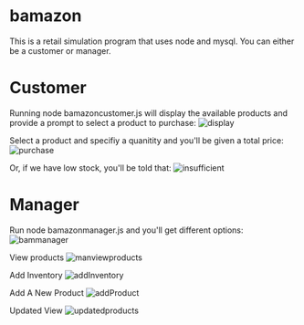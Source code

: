 # bamazon
This is a retail simulation program that uses node and mysql. You can either be a customer or manager.

# Customer
Running node bamazoncustomer.js will display the available products and provide a prompt to select a product to purchase:
![display](https://user-images.githubusercontent.com/38290836/65993197-9c706a00-e445-11e9-8e66-ee9534c6c0c4.png)

Select a product and specifiy a quanitity and you'll be given a total price:
![purchase](https://user-images.githubusercontent.com/38290836/65993200-9d090080-e445-11e9-889e-01bd75826773.PNG)

Or, if we have low stock, you'll be told that:
![insufficient](https://user-images.githubusercontent.com/38290836/65993198-9c706a00-e445-11e9-87dd-ff04294b6f60.PNG)

# Manager
Run node bamazonmanager.js and you'll get different options:
![bammanager](https://user-images.githubusercontent.com/38290836/65993566-5962c680-e446-11e9-99fb-12dcc412093b.PNG)

View products
![manviewproducts](https://user-images.githubusercontent.com/38290836/65993199-9c706a00-e445-11e9-8b1f-146cf3ef8484.PNG)

Add Inventory
![addInventory](https://user-images.githubusercontent.com/38290836/65993202-9d090080-e445-11e9-91fa-0a29d0c1f6d7.PNG)

Add A New Product
![addProduct](https://user-images.githubusercontent.com/38290836/65993203-9d090080-e445-11e9-9ceb-5403f39541f2.PNG)

Updated View
![updatedproducts](https://user-images.githubusercontent.com/38290836/65993201-9d090080-e445-11e9-8a18-5110b85b1b93.PNG)